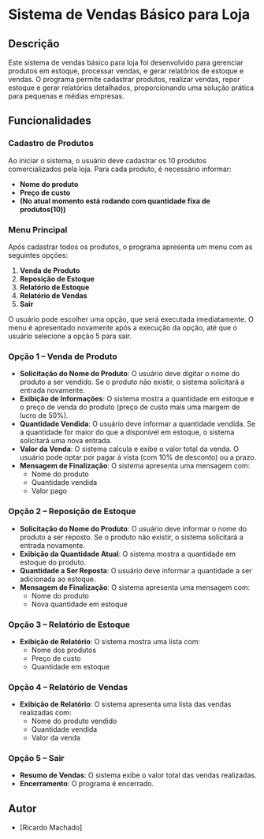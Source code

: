 # Sistema de Vendas Básico para Loja

## Descrição

Este sistema de vendas básico para loja foi desenvolvido para gerenciar produtos em estoque, processar vendas, e gerar relatórios de estoque e vendas. O programa permite cadastrar produtos, realizar vendas, repor estoque e gerar relatórios detalhados, proporcionando uma solução prática para pequenas e médias empresas.

## Funcionalidades

### Cadastro de Produtos

Ao iniciar o sistema, o usuário deve cadastrar os 10 produtos comercializados pela loja. Para cada produto, é necessário informar:

- **Nome do produto**
- **Preço de custo**
- **(No atual momento está rodando com quantidade fixa de produtos(10))**

### Menu Principal

Após cadastrar todos os produtos, o programa apresenta um menu com as seguintes opções:

1. **Venda de Produto**
2. **Reposição de Estoque**
3. **Relatório de Estoque**
4. **Relatório de Vendas**
5. **Sair**

O usuário pode escolher uma opção, que será executada imediatamente. O menu é apresentado novamente após a execução da opção, até que o usuário selecione a opção 5 para sair.

### Opção 1 – Venda de Produto

- **Solicitação do Nome do Produto**: O usuário deve digitar o nome do produto a ser vendido. Se o produto não existir, o sistema solicitará a entrada novamente.
- **Exibição de Informações**: O sistema mostra a quantidade em estoque e o preço de venda do produto (preço de custo mais uma margem de lucro de 50%).
- **Quantidade Vendida**: O usuário deve informar a quantidade vendida. Se a quantidade for maior do que a disponível em estoque, o sistema solicitará uma nova entrada.
- **Valor da Venda**: O sistema calcula e exibe o valor total da venda. O usuário pode optar por pagar à vista (com 10% de desconto) ou a prazo.
- **Mensagem de Finalização**: O sistema apresenta uma mensagem com:
  - Nome do produto
  - Quantidade vendida
  - Valor pago

### Opção 2 – Reposição de Estoque

- **Solicitação do Nome do Produto**: O usuário deve informar o nome do produto a ser reposto. Se o produto não existir, o sistema solicitará a entrada novamente.
- **Exibição da Quantidade Atual**: O sistema mostra a quantidade em estoque do produto.
- **Quantidade a Ser Reposta**: O usuário deve informar a quantidade a ser adicionada ao estoque.
- **Mensagem de Finalização**: O sistema apresenta uma mensagem com:
  - Nome do produto
  - Nova quantidade em estoque

### Opção 3 – Relatório de Estoque

- **Exibição de Relatório**: O sistema mostra uma lista com:
  - Nome dos produtos
  - Preço de custo
  - Quantidade em estoque

### Opção 4 – Relatório de Vendas

- **Exibição de Relatório**: O sistema apresenta uma lista das vendas realizadas com:
  - Nome do produto vendido
  - Quantidade vendida
  - Valor da venda

### Opção 5 – Sair

- **Resumo de Vendas**: O sistema exibe o valor total das vendas realizadas.
- **Encerramento**: O programa é encerrado.


## Autor

- [Ricardo Machado]


